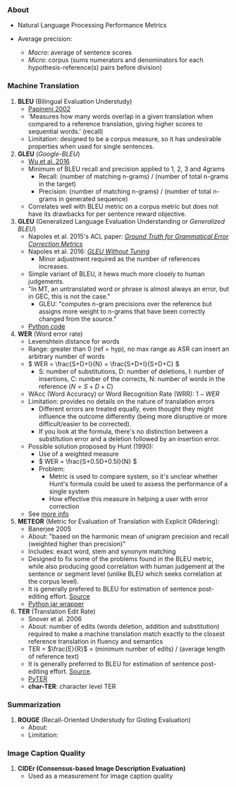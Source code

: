 ### About

* Natural Language Processing Performance Metrics

* Average precision:
    * *Macro*: average of sentence scores
    * *Micro*: corpus (sums numerators and denominators for each hypothesis-reference(s) pairs before division)


### Machine Translation
1. **BLEU** (Bilingual Evaluation Understudy)
    * [Papineni 2002](https://www.aclweb.org/anthology/P02-1040.pdf)
    * 'Measures how many words overlap in a given translation when compared to a reference translation, giving higher 
     scores to sequential words.' (recall)
    * Limitation: designed to be a corpus measure, so it has undesirable properties when used for single sentences.
2. **GLEU** (*Google-BLEU*)
    * [Wu et al. 2016](http://arxiv.org/pdf/1609.08144v2.pdf)
    * Minimum of BLEU recall and precision applied to 1, 2, 3 and 4grams
        * Recall: (number of matching n-grams) / (number of total n-grams in the target)
        * Precision: (number of matching n-grams) / (number of total n-grams in generated sequence)
    * Correlates well with BLEU metric on a corpus metric but does not have its drawbacks for per sentence reward objective.
3. **GLEU** (Generalized Language Evaluation Understanding or *Generalized BLEU*)
    * Napoles et al. 2015's ACL paper: [*Ground Truth for Grammatical Error Correction Metrics*](www.aclweb.org/anthology/P/P15/P15-2097.pdf)
    * Napoles et al. 2016: [*GLEU Without Tuning*](https://arxiv.org/abs/1605.02592)
        * Minor adjustment required as the number of references increases.
    * Simple variant of BLEU, it hews much more closely to human judgements.
    * "In MT, an untranslated word or phrase is almost always an error, but in GEC, this is not the case."
        * GLEU: "computes n-gram precisions over the reference but assigns more weight to n-grams that have been correctly changed from the source." 
    * [Python code](https://github.com/cnap/gec-ranking/)        
4. **WER** (Word error rate)
    * Levenshtein distance for words
    * Range: greater than 0 (ref = hyp), no max range as ASR can insert an arbitrary number of words
    * $ WER = \frac{S+D+I}{N} = \frac{S+D+I}{S+D+C} $
        * S: number of substitutions, D: number of deletions, I: number of insertions, C: number of the corrects,
            N: number of words in the reference ($N=S+D+C$)
    * WAcc (Word Accuracy) or Word Recognition Rate (WRR): $1 - WER$
    * Limitation: provides no details on the nature of translation errors
        * Different errors are treated equally, even thought they might influence the outcome differently (being more disruptive or more difficult/easier to be corrected).
        * If you look at the formula, there's no distinction between a substitution error and a deletion followed by an insertion error.
    * Possible solution proposed by Hunt (1990):
        * Use of a weighted measure
        * $ WER = \frac{S+0.5D+0.5I}{N} $
        * Problem:
            * Metric is used to compare system, so it's unclear whether Hunt's formula could be used to assess the performance of a single system
            * How effective this measure in helping a user with error correction
    * See [more info](https://martin-thoma.com/word-error-rate-calculation/)
5. **METEOR** (Metric for Evaluation of Translation with Explicit ORdering):
    * Banerjee 2005
    * About: "based on the harmonic mean of unigram precision and recall (weighted higher than precision)"
    * Includes: exact word, stem and synonym matching
    * Designed to fix some of the problems found in the BLEU metric, while also producing good correlation with human
        judgement at the sentence or segment level (unlike BLEU which seeks correlation at the corpus level).
    * It is generally prefered to BLEU for estimation of sentence post-editing effort. [Source](http://opennmt.net/OpenNMT/tools/scorer/)
    * [Python jar wrapper](https://github.com/tylin/coco-caption/tree/master/pycocoevalcap/meteor)
6. **TER** (Translation Edit Rate)
    * Snover et al. 2006
    * About: number of edits (words deletion, addition and substitution) required to make a machine translation match
        exactly to the closest reference translation in fluency and semantics
    * TER = $\frac{E}{R}$ = (minimum number of edits) / (average length of reference text)
    * It is generally preferred to BLEU for estimation of sentence post-editing effort. [Source](http://opennmt.net/OpenNMT/tools/scorer/).
    * [PyTER](https://pypi.python.org/pypi/pyter/0.2.2.1)
    * **char-TER**: character level TER


### Summarization
1. **ROUGE** (Recall-Oriented Understudy for Gisting Evaluation)
    * About: 
    * Limitation:


### Image Caption Quality
1. **CIDEr (Consensus-based Image Description Evaluation)**
    * Used as a measurement for image caption quality
